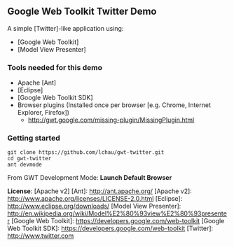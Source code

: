 Google Web Toolkit Twitter Demo
--

A simple [Twitter]-like application using:

 * [Google Web Toolkit]
 * [Model View Presenter]

### Tools needed for this demo
 * Apache [Ant]
 * [Eclipse]
  * [Google Web Toolkit SDK]
  * Browser plugins (Installed once per browser [e.g. Chrome, Internet Explorer, Firefox])
     * http://gwt.google.com/missing-plugin/MissingPlugin.html

### Getting started

```
git clone https://github.com/lchau/gwt-twitter.git
cd gwt-twitter
ant devmode
```
 From GWT Development Mode: __Launch Default Browser__

__License__: [Apache v2]
  [Ant]: http://ant.apache.org/
  [Apache v2]: http://www.apache.org/licenses/LICENSE-2.0.html
  [Eclipse]: http://www.eclipse.org/downloads/
  [Model View Presenter]: http://en.wikipedia.org/wiki/Model%E2%80%93view%E2%80%93presenter
  [Google Web Toolkit]: https://developers.google.com/web-toolkit
  [Google Web Toolkit SDK]: https://developers.google.com/web-toolkit
  [Twitter]: http://www.twitter.com